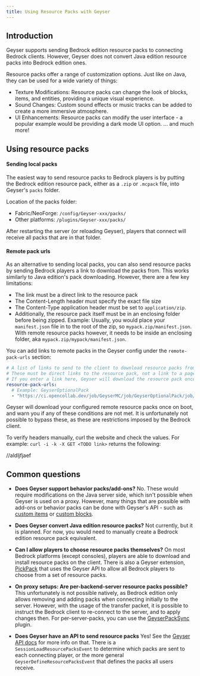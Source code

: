 ```yaml
---
title: Using Resource Packs with Geyser
---
```


## Introduction

Geyser supports sending Bedrock edition resource packs to connecting Bedrock clients. 
However, Geyser does not convert Java edition resource packs into Bedrock edition ones.

Resource packs offer a range of customization options. Just like on Java, they can be used for a wide variety of things:
- Texture Modifications: Resource packs can change the look of blocks, items, and entities, providing a unique visual experience.
- Sound Changes: Custom sound effects or music tracks can be added to create a more immersive atmosphere.
- UI Enhancements: Resource packs can modify the user interface - a popular example would be providing a dark mode UI option.
... and much more!

## Using resource packs

#### Sending local packs
The easiest way to send resource packs to Bedrock players is by putting the Bedrock edition resource pack, either as a `.zip` or `.mcpack` file, into Geyser's `packs` folder.

Location of the packs folder:
- Fabric/NeoForge: `/config/Geyser-xxx/packs/`
- Other platforms: `/plugins/Geyser-xxx/packs/`

After restarting the server (or reloading Geyser), players that connect will receive all packs that are in that folder.


#### Remote pack urls
As an alternative to sending local packs, you can also send resource packs by sending Bedrock players a link to download the packs from.
This works similarly to Java edition's pack downloading. However, there are a few key limitations:

- The link must be a direct link to the resource pack
- The Content-Length header must specify the exact file size
- The Content-Type application header must be set to `application/zip`.
- Additionally, the resource pack itself must be in an enclosing folder before being zipped.
  Example: Usually, you would place your `manifest.json` file in to the root of the zip, so `mypack.zip/manifest.json`.
  With remote resource packs however, it needs to be inside an enclosing folder, aka `mypack.zip/mypack/manifest.json`.

You can add links to remote packs in the Geyser config under the `remote-pack-urls` section:
```yaml
# A list of links to send to the client to download resource packs from.
# These must be direct links to the resource pack, not a link to a page containing the resource pack.
# If you enter a link here, Geyser will download the resource pack once to check if it's in a valid format.
resource-pack-urls:
  # Example: GeyserOptionalPack
  - "https://ci.opencollab.dev/job/GeyserMC/job/GeyserOptionalPack/job/master/lastSuccessfulBuild/artifact/GeyserOptionalPack.mcpack"
```

Geyser will download your configured remote resource packs once on boot, and warn you if any of these conditions are not met.
It is unfortunately not possible to bypass these, as these are restrictions imposed by the Bedrock client. 

To verify headers manually, curl the website and check the values.
For example:
`curl -i -k -X GET <TODO link>` returns the following:

//aldljfjaef

## Common questions

- **Does Geyser support behavior packs/add-ons?**
No. These would require modifications on the Java server side, which isn't possible when Geyser is used on a proxy. 
However, many things that are possible with add-ons or behavior packs can be done with Geyser's API - such as [custom items](/geyser/custom-items)
or [custom blocks](/geyser/custom-blocks).

- **Does Geyser convert Java edition resource packs?**
Not currently, but it is planned. For now, you would need to manually create a Bedrock edition resource pack equivalent.

- **Can I allow players to choose resource packs themselves?** 
On most Bedrock platforms (except consoles), players are able to download and install resource packs on the client. 
There is also a Geyser extension, [PickPack](https://github.com/onebeastchris/PickPack) that uses the Geyser API to allow all Bedrock players to choose from a set of resource packs.

- **On proxy setups: Are per-backend-server resource packs possible?**
This unfortunately is not possible natively, as Bedrock edition only allows removing and adding packs when connecting initially to the server.
However, with the usage of the transfer packet, it is possible to instruct the Bedrock client to re-connect to the server, and to apply changes then.
For per-server-packs, you can use the [GeyserPackSync](https://github.com/onebeastchris/GeyserPackSync) plugin.

- **Does Geyser have an API to send resource packs**
Yes! See the [Geyser API docs](/geyser/api/) for more info on that. There is a `SessionLoadResourcePacksEvent` to determine which 
packs are sent to each connecting player, or the more general `GeyserDefineResourcePacksEvent` that defines the packs all users receive.
